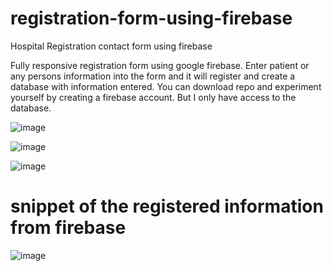 # registration-form-using-firebase
Hospital Registration contact form using firebase

Fully responsive registration form using google firebase. Enter patient or any persons information into the form and it will register and create a database with information entered. You can download repo and experiment yourself by creating a firebase account. But I only have access to the database. 

![image](https://user-images.githubusercontent.com/23155302/41672958-5ba3c9fe-7489-11e8-9947-91ec182dd627.png)

![image](https://user-images.githubusercontent.com/23155302/41672983-6e093c0a-7489-11e8-9bdf-1c8d0041f28c.png)

![image](https://user-images.githubusercontent.com/23155302/41673007-80c690d6-7489-11e8-8f5a-bb19a9330fa7.png)

# snippet of the registered information from firebase
![image](https://user-images.githubusercontent.com/23155302/41673250-55684c44-748a-11e8-81e5-05d9c7b3a1f0.png)

